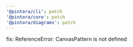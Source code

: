 ```yaml
---
'@pintora/cli': patch
'@pintora/core': patch
'@pintora/diagrams': patch
---
```


fix: ReferenceError: CanvasPattern is not defined
